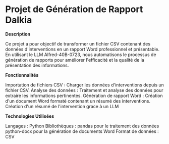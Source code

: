 # Projet de Génération de Rapport Dalkia

**Description**

Ce projet a pour objectif de transformer un fichier CSV contenant des données d'interventions en un rapport Word professionnel et présentable. En utilisant le LLM Alfred-40B-0723, nous automatisons le processus de génération de rapports pour améliorer l'efficacité et la qualité de la présentation des informations.

**Fonctionnalités**

Importation de fichiers CSV : Charger les données d'interventions depuis un fichier CSV.
Analyse des données : Traitement et analyse des données pour extraire les informations pertinentes.
Génération de rapport Word : Création d'un document Word formaté contenant un résumé des interventions.
Création d'un résumé de l'intervention grace à un LLM

**Technologies Utilisées**

Langages : Python
Bibliothèques :
pandas pour le traitement des données
python-docx pour la génération de documents Word
Format de données : CSV

